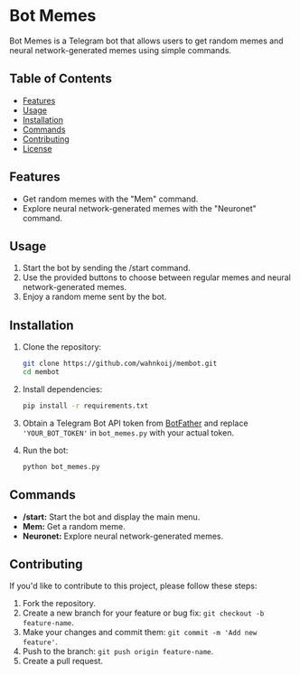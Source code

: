 # Bot Memes

Bot Memes is a Telegram bot that allows users to get random memes and neural network-generated memes using simple commands.

## Table of Contents
- [Features](#features)
- [Usage](#usage)
- [Installation](#installation)
- [Commands](#commands)
- [Contributing](#contributing)
- [License](#license)

## Features

- Get random memes with the "Mem" command.
- Explore neural network-generated memes with the "Neuronet" command.

## Usage

1. Start the bot by sending the /start command.
2. Use the provided buttons to choose between regular memes and neural network-generated memes.
3. Enjoy a random meme sent by the bot.

## Installation

1. Clone the repository:

   ```bash
   git clone https://github.com/wahnkoij/membot.git
   cd membot
   ```

2. Install dependencies:

   ```bash
   pip install -r requirements.txt
   ```

3. Obtain a Telegram Bot API token from [BotFather](https://core.telegram.org/bots#botfather) and replace `'YOUR_BOT_TOKEN'` in `bot_memes.py` with your actual token.

4. Run the bot:

   ```bash
   python bot_memes.py
   ```

## Commands

- **/start:** Start the bot and display the main menu.
- **Mem:** Get a random meme.
- **Neuronet:** Explore neural network-generated memes.

## Contributing

If you'd like to contribute to this project, please follow these steps:

1. Fork the repository.
2. Create a new branch for your feature or bug fix: `git checkout -b feature-name`.
3. Make your changes and commit them: `git commit -m 'Add new feature'`.
4. Push to the branch: `git push origin feature-name`.
5. Create a pull request.

